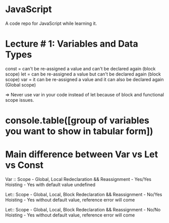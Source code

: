 # JavaScript
A code repo for JavaScript while learning it.
##
# Lecture  # 1: Variables and Data Types
const = can't be re-assigned a value and can't be declared again  (block scope)
let = can be re-assigned a value but can't be declared again (block scope)
var = it can be re-assigned a value and it can also be declared again  (Global scope)

=> Never use var in your code instead of let because of block and functional scope issues.
# console.table([group of variables you want to show in tabular form])

# Main difference between Var vs Let vs Const

Var ::
Scope - Global, Local
Redeclaration && Reassignment - Yes/Yes
Hoisting - Yes with default value undefined

Let::
Scope - Global, Local, Block
Redeclaration && Reassignment - No/Yes
Hoisting - Yes without default value, reference error will come

Let::
Scope - Global, Local, Block
Redeclaration && Reassignment - No/No
Hoisting - Yes without default value, reference error will come

##